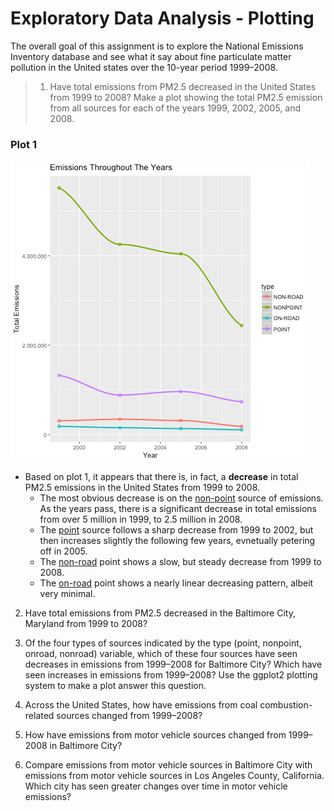 # Exploratory Data Analysis - Plotting
The overall goal of this assignment is to explore the National Emissions Inventory database and see what it say about fine particulate matter pollution in the United states over the 10-year period 1999–2008.

> 1. Have total emissions from PM2.5 decreased in the United States from 1999 to 2008? Make a plot showing the total PM2.5 emission from all sources for each of the years 1999, 2002, 2005, and 2008.

### Plot 1      
![plot of Plot1](/images/plot1.png)

 * Based on plot 1, it appears that there is, in fact, a <b>decrease</b> in total PM2.5 emissions in the United States from 1999 to 2008.
     * The most obvious decrease is on the <u>non-point</u> source of emissions. As the years pass, there is a significant decrease in total emissions from over 5 million in 1999, to 2.5 million in 2008.
     * The <u>point</u> source follows a sharp decrease from 1999 to 2002, but then increases slightly the following few years, evnetually petering off in 2005.
     * The <u>non-road</u> point shows a slow, but steady decrease from 1999 to 2008.
     * The <u>on-road</u> point shows a nearly linear decreasing pattern, albeit very minimal. 

2. Have total emissions from PM2.5 decreased in the Baltimore City, Maryland from 1999 to 2008? 

3. Of the four types of sources indicated by the type (point, nonpoint, onroad, nonroad) variable, which of these four sources have seen decreases in emissions from 1999–2008 for Baltimore City? Which have seen increases in emissions from 1999–2008? Use the ggplot2 plotting system to make a plot answer this question.

4. Across the United States, how have emissions from coal combustion-related sources changed from 1999–2008?

5. How have emissions from motor vehicle sources changed from 1999–2008 in Baltimore City?

6. Compare emissions from motor vehicle sources in Baltimore City with emissions from motor vehicle sources in Los Angeles County, California. Which city has seen greater changes over time in motor vehicle emissions?
